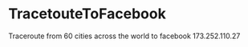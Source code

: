 TracetouteToFacebook
====================

Traceroute from 60 cities across the world to facebook 173.252.110.27
